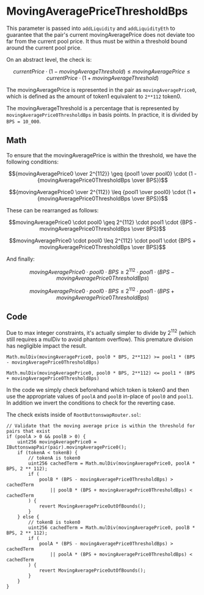 # MovingAveragePriceThresholdBps

This parameter is passed into `addLiquidity` and `addLiquidityEth` to guarantee that the pair's current movingAveragePrice does not deviate too far from the current pool price. It thus must be within a threshold bound around the current pool price.

On an abstract level, the check is:
```math
currentPrice \cdot (1 - movingAverageThreshold) \leq movingAveragePrice \leq currentPrice \cdot (1 + movingAverageThreshold)
```

The movingAveragePrice is represented in the pair as `movingAveragePrice0`, which is defined as the amount of token1 equivalent to `2**112` token0.

The movingAverageThreshold is a percentage that is represented by `movingAveragePrice0ThresholdBps` in basis points. In practice, it is divided by `BPS = 10_000`.

## Math
To ensure that the movingAveragePrice is within the threshold, we have the following conditions:
```math
{movingAveragePrice0 \over 2^{112}} \geq {pool1 \over pool0} \cdot (1 - {movingAveragePrice0ThresholdBps \over BPS})
```
```math
{movingAveragePrice0 \over 2^{112}} \leq {pool1 \over pool0} \cdot (1 + {movingAveragePrice0ThresholdBps \over BPS})
```
These can be rearranged as follows:
```math
movingAveragePrice0 \cdot pool0 \geq 2^{112} \cdot pool1 \cdot {BPS - movingAveragePrice0ThresholdBps \over BPS}
```
```math
movingAveragePrice0 \cdot pool0 \leq 2^{112} \cdot pool1 \cdot {BPS + movingAveragePrice0ThresholdBps \over BPS}
```
And finally:
```math
movingAveragePrice0 \cdot pool0 \cdot BPS \geq 2^{112} \cdot pool1 \cdot (BPS - movingAveragePrice0ThresholdBps)
```
```math
movingAveragePrice0 \cdot pool0 \cdot BPS \leq 2^{112} \cdot pool1 \cdot (BPS + movingAveragePrice0ThresholdBps)
```

## Code
Due to max integer constraints, it's actually simpler to divide by $2^{112}$ (which still requires a mulDiv to avoid phantom overflow).
This premature division has negligible impact the result.
```solidity
Math.mulDiv(movingAveragePrice0, pool0 * BPS, 2**112) >= pool1 * (BPS - movingAveragePrice0ThresholdBps)
```
```solidity
Math.mulDiv(movingAveragePrice0, pool0 * BPS, 2**112) <= pool1 * (BPS + movingAveragePrice0ThresholdBps)
```
In the code we simply check beforehand which token is token0 and then use the appropriate values of `poolA` and `poolB` in-place of `pool0` and `pool1`.
In addition we invert the conditions to check for the reverting case.

The check exists inside of `RootButtonswapRouter.sol`:
```solidity
// Validate that the moving average price is within the threshold for pairs that exist
if (poolA > 0 && poolB > 0) {
    uint256 movingAveragePrice0 = IButtonswapPair(pair).movingAveragePrice0();
    if (tokenA < tokenB) {
        // tokenA is token0
        uint256 cachedTerm = Math.mulDiv(movingAveragePrice0, poolA * BPS, 2 ** 112);
        if (
            poolB * (BPS - movingAveragePrice0ThresholdBps) > cachedTerm
                || poolB * (BPS + movingAveragePrice0ThresholdBps) < cachedTerm
        ) {
            revert MovingAveragePriceOutOfBounds();
        }
    } else {
        // tokenB is token0
        uint256 cachedTerm = Math.mulDiv(movingAveragePrice0, poolB * BPS, 2 ** 112);
        if (
            poolA * (BPS - movingAveragePrice0ThresholdBps) > cachedTerm
                || poolA * (BPS + movingAveragePrice0ThresholdBps) < cachedTerm
        ) {
            revert MovingAveragePriceOutOfBounds();
        }
    }
}
```